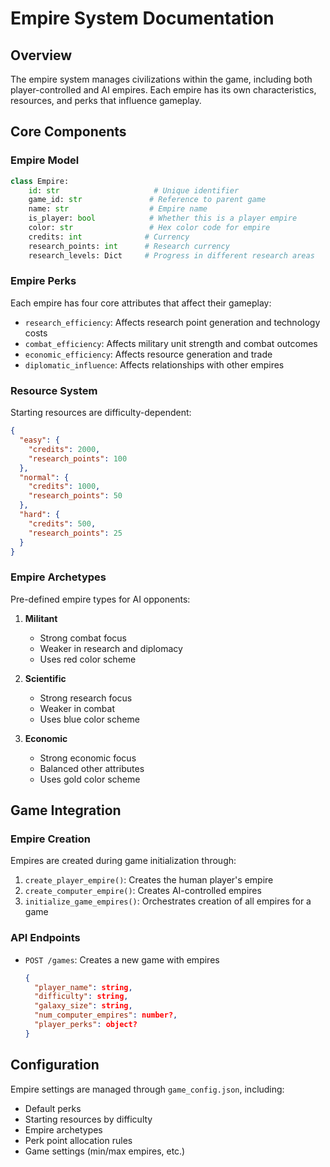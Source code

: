 # Empire System Documentation

## Overview
The empire system manages civilizations within the game, including both player-controlled and AI empires. Each empire has its own characteristics, resources, and perks that influence gameplay.

## Core Components

### Empire Model
```python
class Empire:
    id: str                     # Unique identifier
    game_id: str               # Reference to parent game
    name: str                  # Empire name
    is_player: bool            # Whether this is a player empire
    color: str                 # Hex color code for empire
    credits: int              # Currency
    research_points: int      # Research currency
    research_levels: Dict     # Progress in different research areas
```

### Empire Perks
Each empire has four core attributes that affect their gameplay:
- `research_efficiency`: Affects research point generation and technology costs
- `combat_efficiency`: Affects military unit strength and combat outcomes
- `economic_efficiency`: Affects resource generation and trade
- `diplomatic_influence`: Affects relationships with other empires

### Resource System
Starting resources are difficulty-dependent:
```json
{
  "easy": {
    "credits": 2000,
    "research_points": 100
  },
  "normal": {
    "credits": 1000,
    "research_points": 50
  },
  "hard": {
    "credits": 500,
    "research_points": 25
  }
}
```

### Empire Archetypes
Pre-defined empire types for AI opponents:

1. **Militant**
   - Strong combat focus
   - Weaker in research and diplomacy
   - Uses red color scheme

2. **Scientific**
   - Strong research focus
   - Weaker in combat
   - Uses blue color scheme

3. **Economic**
   - Strong economic focus
   - Balanced other attributes
   - Uses gold color scheme

## Game Integration

### Empire Creation
Empires are created during game initialization through:
1. `create_player_empire()`: Creates the human player's empire
2. `create_computer_empire()`: Creates AI-controlled empires
3. `initialize_game_empires()`: Orchestrates creation of all empires for a game

### API Endpoints
- `POST /games`: Creates a new game with empires
  ```json
  {
    "player_name": string,
    "difficulty": string,
    "galaxy_size": string,
    "num_computer_empires": number?,
    "player_perks": object?
  }
  ```

## Configuration
Empire settings are managed through `game_config.json`, including:
- Default perks
- Starting resources by difficulty
- Empire archetypes
- Perk point allocation rules
- Game settings (min/max empires, etc.) 